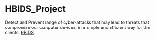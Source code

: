 # HBIDS_Project
Detect and Prevent range of cyber-attacks that may lead to threats that  compromise our computer devices, in a simple and efficient way for the clients.
[HBIDS](https://drive.google.com/file/d/13TPk-m_CyYCr_850YzWqv61il48PIxGc/view?usp=sharing)
